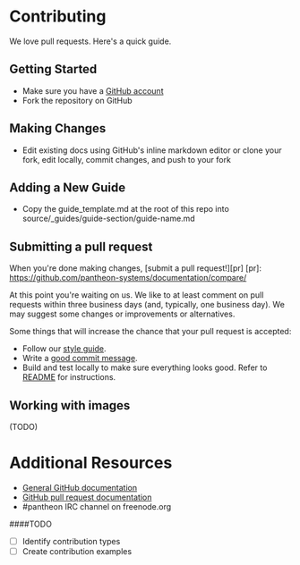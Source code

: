 # Contributing

We love pull requests. Here's a quick guide.

## Getting Started

* Make sure you have a [GitHub account](https://github.com/signup/free)
* Fork the repository on GitHub

## Making Changes

* Edit existing docs using GitHub's inline markdown editor or clone your fork, edit locally, commit changes, and push to your fork

## Adding a New Guide

* Copy the guide_template.md at the root of this repo into source/_guides/guide-section/guide-name.md

## Submitting a pull request

When you're done making changes, [submit a pull request!][pr]
[pr]: https://github.com/pantheon-systems/documentation/compare/

At this point you're waiting on us. We like to at least comment on pull requests
within three business days (and, typically, one business day). We may suggest
some changes or improvements or alternatives.

Some things that will increase the chance that your pull request is accepted:

* Follow our [style guide][style].
* Write a [good commit message][commit].
* Build and test locally to make sure everything looks good. Refer to [README](https://github.com/pantheon-systems/documentation/blob/master/README.md) for instructions.

[style]: https://docs.getpantheon.com/style-guide.html
[commit]: http://chris.beams.io/posts/git-commit/

## Working with images

(TODO)

# Additional Resources

* [General GitHub documentation](http://help.github.com/)
* [GitHub pull request documentation](http://help.github.com/send-pull-requests/)
* #pantheon IRC channel on freenode.org


####TODO
- [ ] Identify contribution types
- [ ] Create contribution examples
